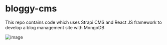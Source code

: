 # bloggy-cms
This repo contains code which uses Strapi CMS and React JS framework to develop a blog management site with MongoDB 

![image](https://user-images.githubusercontent.com/61329442/137584594-626be6e0-ecb8-4601-b4b6-cc1dec451dec.png)
